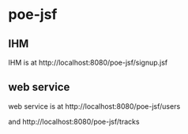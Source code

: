 # poe-jsf

## IHM
IHM is at http://localhost:8080/poe-jsf/signup.jsf

## web service
web service is at http://localhost:8080/poe-jsf/users

and http://localhost:8080/poe-jsf/tracks
